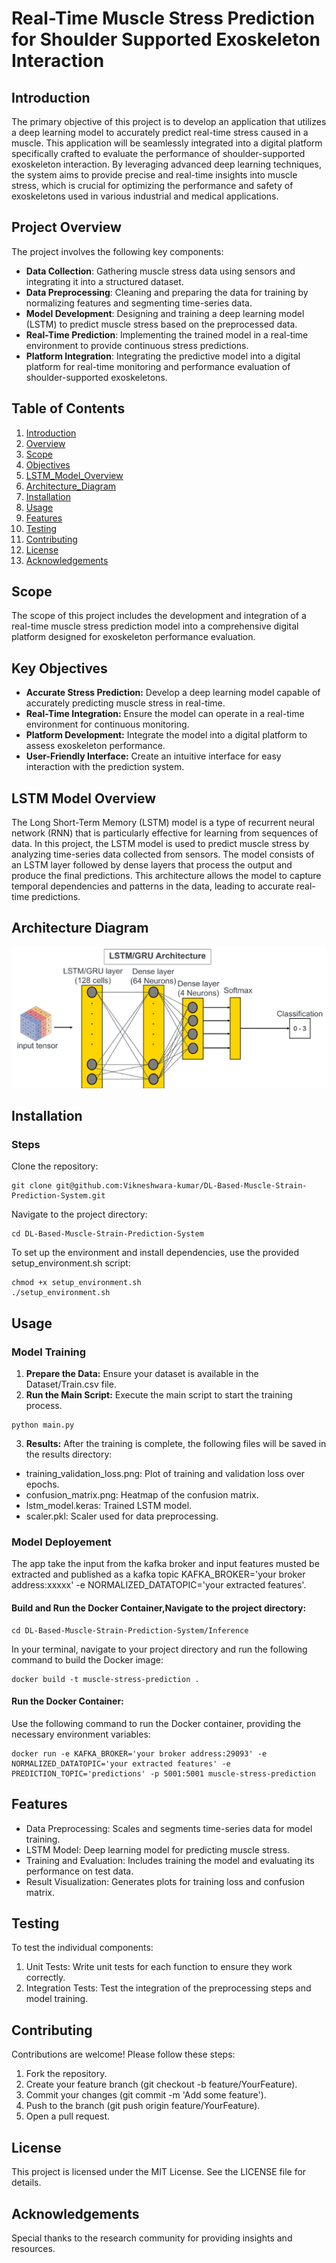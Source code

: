 # Real-Time Muscle Stress Prediction for Shoulder Supported Exoskeleton Interaction

## Introduction
The primary objective of this project is to develop an application that utilizes a deep learning model to accurately predict real-time stress caused in a muscle. This application will be seamlessly integrated into a digital platform specifically crafted to evaluate the performance of shoulder-supported exoskeleton interaction. By leveraging advanced deep learning techniques, the system aims to provide precise and real-time insights into muscle stress, which is crucial for optimizing the performance and safety of exoskeletons used in various industrial and medical applications.

## Project Overview
The project involves the following key components:

* **Data Collection**: Gathering muscle stress data using sensors and integrating it into a structured dataset.
* **Data Preprocessing**: Cleaning and preparing the data for training by normalizing features and segmenting time-series data.
* **Model Development**: Designing and training a deep learning model (LSTM) to predict muscle stress based on the preprocessed data.
* **Real-Time Prediction**: Implementing the trained model in a real-time environment to provide continuous stress predictions.
* **Platform Integration**: Integrating the predictive model into a digital platform for real-time monitoring and performance evaluation of shoulder-supported exoskeletons.



## Table of Contents
1.  [Introduction](#introduction)
2.  [Overview](#Overview)
3.  [Scope](#Scope)
4.  [Objectives](#Objectives)
5.  [LSTM_Model_Overview](#LSTM_Model_Overview)
6.  [Architecture_Diagram](#Architecture_Diagram)
7.  [Installation](#Installation)
8.  [Usage](#Usage)
9.  [Features](#Features)
10.  [Testing](#Testing)
11.  [Contributing](#Contributing)
12. [License](#License)
13. [Acknowledgements](#Acknowledgements)

## Scope
The scope of this project includes the development and integration of a real-time muscle stress prediction model into a comprehensive digital platform designed for exoskeleton performance evaluation.

## Key Objectives
* **Accurate Stress Prediction:** Develop a deep learning model capable of accurately predicting muscle stress in real-time.
* **Real-Time Integration:** Ensure the model can operate in a real-time environment for continuous monitoring.
* **Platform Development:** Integrate the model into a digital platform to assess exoskeleton performance.
* **User-Friendly Interface:** Create an intuitive interface for easy interaction with the prediction system.

## LSTM Model Overview
The Long Short-Term Memory (LSTM) model is a type of recurrent neural network (RNN) that is particularly effective for learning from sequences of data. In this project, the LSTM model is used to predict muscle stress by analyzing time-series data collected from sensors. The model consists of an LSTM layer followed by dense layers that process the output and produce the final predictions. This architecture allows the model to capture temporal dependencies and patterns in the data, leading to accurate real-time predictions.

## Architecture Diagram
![Architecture Diagram](images/architecture_diagram.png)

## Installation

### Steps
Clone the repository: 
```
git clone git@github.com:Vikneshwara-kumar/DL-Based-Muscle-Strain-Prediction-System.git
```

Navigate to the project directory: 
```
cd DL-Based-Muscle-Strain-Prediction-System
```

To set up the environment and install dependencies, use the provided setup_environment.sh script:
```
chmod +x setup_environment.sh
./setup_environment.sh
```

## Usage 
### Model Training
1.  **Prepare the Data:** Ensure your dataset is available in the Dataset/Train.csv file.
2.  **Run the Main Script:** Execute the main script to start the training process.
```
python main.py
```
3.  **Results:** After the training is complete, the following files will be saved in the results directory:
*   training_validation_loss.png: Plot of training and validation loss over epochs.
*   confusion_matrix.png: Heatmap of the confusion matrix.
*   lstm_model.keras: Trained LSTM model.
*   scaler.pkl: Scaler used for data preprocessing.

### Model Deployement
The app take the input from the kafka broker and input features musted be extracted and published as a kafka topic 
KAFKA_BROKER='your broker address:xxxxx' -e NORMALIZED_DATATOPIC='your extracted features'.

####    Build and Run the Docker Container,Navigate to the project directory: 
```
cd DL-Based-Muscle-Strain-Prediction-System/Inference
```
In your terminal, navigate to your project directory and run the following command to build the Docker image:
```
docker build -t muscle-stress-prediction .
```
####    Run the Docker Container:

Use the following command to run the Docker container, providing the necessary environment variables:
```
docker run -e KAFKA_BROKER='your broker address:29093' -e NORMALIZED_DATATOPIC='your extracted features' -e PREDICTION_TOPIC='predictions' -p 5001:5001 muscle-stress-prediction
```

## Features
*   Data Preprocessing: Scales and segments time-series data for model training.
*   LSTM Model: Deep learning model for predicting muscle stress.
*   Training and Evaluation: Includes training the model and evaluating its performance on test data.
*   Result Visualization: Generates plots for training loss and confusion matrix.

## Testing
To test the individual components:

1.  Unit Tests: Write unit tests for each function to ensure they work correctly.
2.  Integration Tests: Test the integration of the preprocessing steps and model training.

##  Contributing
Contributions are welcome! Please follow these steps:

1.  Fork the repository.
2.  Create your feature branch (git checkout -b feature/YourFeature).
3.  Commit your changes (git commit -m 'Add some feature').
4.  Push to the branch (git push origin feature/YourFeature).
5.  Open a pull request.

## License
This project is licensed under the MIT License. See the LICENSE file for details.

##  Acknowledgements
Special thanks to the research community for providing insights and resources.
